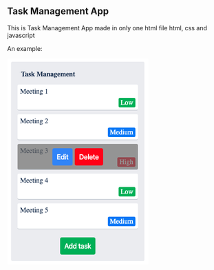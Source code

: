 ## Task Management App
This is Task Management App made in only one html file html, css and javascript

An example:

![Snake Screenshot](https://github.com/juangalalz/task-manager/blob/master/screenshot.png?raw=true "screenshot")
